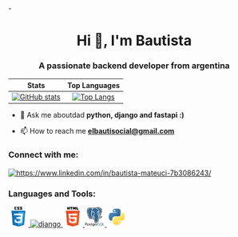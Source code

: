 -<h1 align="center">Hi 👋, I'm Bautista</h1>
<h3 align="center">A passionate backend developer from argentina</h3>

| Stats | Top Languages |
| ------|:---------:|
| [![GitHub stats](https://github-readme-stats.vercel.app/api?username=ElBauti)](https://github.com/anuraghazra/github-readme-stats) | [![Top Langs](https://github-readme-stats.vercel.app/api/top-langs/?username=ElBauti&langs_count=3&hide=CSS)](https://github.com/anuraghazra/github-readme-stats) |


- 💬 Ask me aboutdad **python, django and fastapi :)**

- 📫 How to reach me **elbautisocial@gmail.com**

<h3 align="left">Connect with me:</h3>
<p align="left">
<a href="https://linkedin.com/in/https://www.linkedin.com/in/bautista-mateuci-7b3086243/" target="blank"><img align="center" src="https://raw.githubusercontent.com/rahuldkjain/github-profile-readme-generator/master/src/images/icons/Social/linked-in-alt.svg" alt="https://www.linkedin.com/in/bautista-mateuci-7b3086243/" height="30" width="40" /></a>
</p>

<h3 align="left">Languages and Tools:</h3>
<p align="left"> <a href="https://www.w3schools.com/css/" target="_blank" rel="noreferrer"> <img src="https://raw.githubusercontent.com/devicons/devicon/master/icons/css3/css3-original-wordmark.svg" alt="css3" width="40" height="40"/> </a> <a href="https://www.djangoproject.com/" target="_blank" rel="noreferrer"> <img src="https://cdn.worldvectorlogo.com/logos/django.svg" alt="django" width="40" height="40"/> </a> <a href="https://www.w3.org/html/" target="_blank" rel="noreferrer"> <img src="https://raw.githubusercontent.com/devicons/devicon/master/icons/html5/html5-original-wordmark.svg" alt="html5" width="40" height="40"/> </a> <a href="https://www.postgresql.org" target="_blank" rel="noreferrer"> <img src="https://raw.githubusercontent.com/devicons/devicon/master/icons/postgresql/postgresql-original-wordmark.svg" alt="postgresql" width="40" height="40"/> </a> <a href="https://www.python.org" target="_blank" rel="noreferrer"> <img src="https://raw.githubusercontent.com/devicons/devicon/master/icons/python/python-original.svg" alt="python" width="40" height="40"/> </a> </p>
